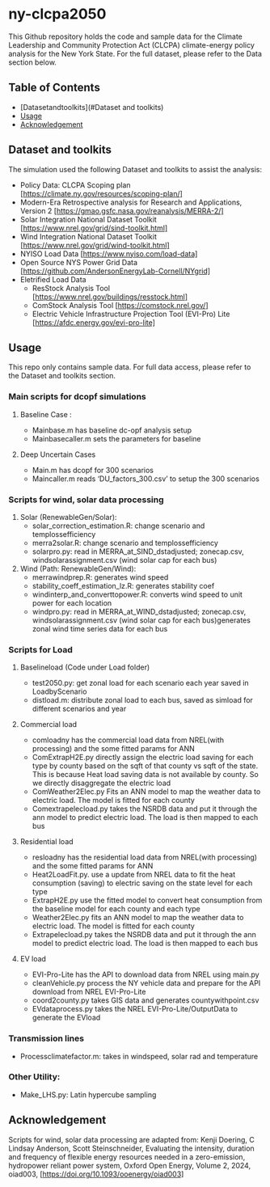 # ny-clcpa2050
This Github repository holds the code and sample data for the Climate Leadership and Community Protection Act (CLCPA) climate-energy policy analysis for the New York State. For the full dataset, please refer to the Data section below. 


## Table of Contents
- [Datasetandtoolkits](#Dataset and toolkits)
- [Usage](#Usage)
- [Acknowledgement](#Acknowledgement)


## Dataset and toolkits

The simulation used the following Dataset and toolkits to assist the analysis:

- Policy Data: CLCPA Scoping plan [https://climate.ny.gov/resources/scoping-plan/]
- Modern-Era Retrospective analysis for Research and Applications, Version 2 [https://gmao.gsfc.nasa.gov/reanalysis/MERRA-2/]
- Solar Integration National Dataset Toolkit [https://www.nrel.gov/grid/sind-toolkit.html]
- Wind Integration National Dataset Toolkit [https://www.nrel.gov/grid/wind-toolkit.html]
- NYISO Load Data [https://www.nyiso.com/load-data]
- Open Source NYS Power Grid Data [https://github.com/AndersonEnergyLab-Cornell/NYgrid]
- Eletrified Load Data
    - ResStock Analysis Tool [https://www.nrel.gov/buildings/resstock.html]
    - ComStock Analysis Tool [https://comstock.nrel.gov/]
    - Electric Vehicle Infrastructure Projection Tool (EVI-Pro) Lite [https://afdc.energy.gov/evi-pro-lite]

## Usage
This repo only contains sample data. For full data access, please refer to the Dataset and toolkits section. 
### Main scripts for dcopf simulations
1. Baseline Case :
    - Mainbase.m has baseline dc-opf analysis setup
    - Mainbasecaller.m sets the parameters for baseline 

2.	Deep Uncertain Cases 
    - Main.m has dcopf for 300 scenarios
    - Maincaller.m reads ‘DU_factors_300.csv’ to setup the 300 scenarios
### Scripts for wind, solar data processing

1. Solar (RenewableGen/Solar):
    - solar_correction_estimation.R: change scenario and templossefficiency 
    - merra2solar.R: change scenario and templossefficiency
    - solarpro.py: read in MERRA_at_SIND_dstadjusted; zonecap.csv, windsolarassignment.csv (wind solar cap for each bus)
2. Wind (Path: RenewableGen/Wind):
    - merrawindprep.R: generates wind speed
    - stability_coeff_estimation_lz.R: generates stability coef
    - windinterp_and_converttopower.R: converts wind speed to unit power for each location
    - windpro.py: read in MERRA_at_WIND_dstadjusted; zonecap.csv, windsolarassignment.csv (wind solar cap for each bus)generates zonal wind time series data for each bus

### Scripts for Load
1. Baselineload (Code under Load folder)
    - test2050.py: get zonal load for each scenario each year saved in LoadbyScenario
    - distload.m: distribute zonal load to each bus, saved as simload for different scenarios and year

2.	Commercial load
    - comloadny has the commercial load data from NREL(with processing) and the some fitted params for ANN
    - ComExtrapH2E.py directly assign the electric load saving for each type by county based on the sqft of that county vs sqft of the state. This is because Heat load saving data is not available by county. So we directly disaggregate the electric load 
    - ComWeather2Elec.py Fits an ANN model to map the weather data to electric load. The model is fitted for each county
    - Comextrapelecload.py takes the NSRDB data and put it through the ann model to predict electric load. The load is then mapped to each bus

3.	Residential load
    - resloadny has the residential load data from NREL(with processing) and the some fitted params for ANN
    - Heat2LoadFit.py. use a update from NREL data to fit the heat consumption (saving) to electric saving on the state level for each type
    - ExtrapH2E.py use the fitted model to convert heat consumption from the baseline model for each county and each type
    - Weather2Elec.py fits an ANN model to map the weather data to electric load. The model is fitted for each county 
    - Extrapelecload.py takes the NSRDB data and put it through the ann model to predict electric load. The load is then mapped to each bus 

4.	EV load
    - EVI-Pro-Lite has the API to download data from NREL using main.py
    - cleanVehicle.py process the NY vehicle data and prepare for the API download from NREL EVI-Pro-Lite
    - coord2county.py takes GIS data and generates countywithpoint.csv
    - EVdataprocess.py takes the NREL EVI-Pro-Lite/OutputData to generate the EVload 

### Transmission lines
- Processclimatefactor.m: takes in windspeed, solar rad and temperature 


###	Other Utility:
- Make_LHS.py: Latin hypercube sampling



## Acknowledgement
Scripts for wind, solar data processing are adapted from:
Kenji Doering, C Lindsay Anderson, Scott Steinschneider, Evaluating the intensity, duration and frequency of flexible energy resources needed in a zero-emission, hydropower reliant power system, Oxford Open Energy, Volume 2, 2024, oiad003, [https://doi.org/10.1093/ooenergy/oiad003]
